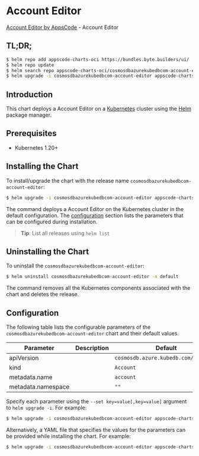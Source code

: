 # Account Editor

[Account Editor by AppsCode](https://appscode.com) - Account Editor

## TL;DR;

```bash
$ helm repo add appscode-charts-oci https://bundles.byte.builders/ui/
$ helm repo update
$ helm search repo appscode-charts-oci/cosmosdbazurekubedbcom-account-editor --version=v0.9.0
$ helm upgrade -i cosmosdbazurekubedbcom-account-editor appscode-charts-oci/cosmosdbazurekubedbcom-account-editor -n default --create-namespace --version=v0.9.0
```

## Introduction

This chart deploys a Account Editor on a [Kubernetes](http://kubernetes.io) cluster using the [Helm](https://helm.sh) package manager.

## Prerequisites

- Kubernetes 1.20+

## Installing the Chart

To install/upgrade the chart with the release name `cosmosdbazurekubedbcom-account-editor`:

```bash
$ helm upgrade -i cosmosdbazurekubedbcom-account-editor appscode-charts-oci/cosmosdbazurekubedbcom-account-editor -n default --create-namespace --version=v0.9.0
```

The command deploys a Account Editor on the Kubernetes cluster in the default configuration. The [configuration](#configuration) section lists the parameters that can be configured during installation.

> **Tip**: List all releases using `helm list`

## Uninstalling the Chart

To uninstall the `cosmosdbazurekubedbcom-account-editor`:

```bash
$ helm uninstall cosmosdbazurekubedbcom-account-editor -n default
```

The command removes all the Kubernetes components associated with the chart and deletes the release.

## Configuration

The following table lists the configurable parameters of the `cosmosdbazurekubedbcom-account-editor` chart and their default values.

|     Parameter      | Description |                     Default                     |
|--------------------|-------------|-------------------------------------------------|
| apiVersion         |             | <code>cosmosdb.azure.kubedb.com/v1alpha1</code> |
| kind               |             | <code>Account</code>                            |
| metadata.name      |             | <code>account</code>                            |
| metadata.namespace |             | <code>""</code>                                 |


Specify each parameter using the `--set key=value[,key=value]` argument to `helm upgrade -i`. For example:

```bash
$ helm upgrade -i cosmosdbazurekubedbcom-account-editor appscode-charts-oci/cosmosdbazurekubedbcom-account-editor -n default --create-namespace --version=v0.9.0 --set apiVersion=cosmosdb.azure.kubedb.com/v1alpha1
```

Alternatively, a YAML file that specifies the values for the parameters can be provided while
installing the chart. For example:

```bash
$ helm upgrade -i cosmosdbazurekubedbcom-account-editor appscode-charts-oci/cosmosdbazurekubedbcom-account-editor -n default --create-namespace --version=v0.9.0 --values values.yaml
```
